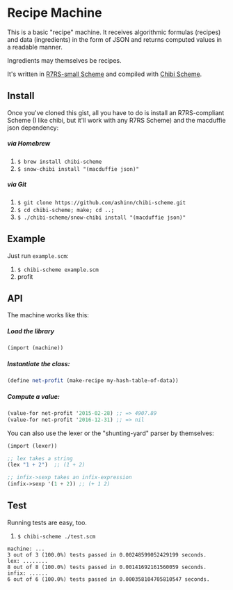 # Recipe Machine

This is a basic "recipe" machine. It receives algorithmic formulas (recipes) and data (ingredients) in the form of JSON and returns computed values in a readable manner.

Ingredients may themselves be recipes.

It's written in [R7RS-small Scheme](http://trac.sacrideo.us/wg/wiki/R7RSHomePage) and compiled with [Chibi Scheme](http://synthcode.com/wiki/chibi-scheme).

## Install

Once you've cloned this gist, all you have to do is install an R7RS-compliant Scheme (I like chibi, but it'll work with any R7RS Scheme) and the macduffie json dependency:

##### via Homebrew

1. `$ brew install chibi-scheme`
2. `$ snow-chibi install "(macduffie json)"`

##### via Git

1. `$ git clone https://github.com/ashinn/chibi-scheme.git`
2. `$ cd chibi-scheme; make; cd ..;`
3. `$ ./chibi-scheme/snow-chibi install "(macduffie json)"`

## Example

Just run `example.scm`:

1. `$ chibi-scheme example.scm`
2. profit

## API

The machine works like this:

##### Load the library

```scheme
(import (machine))
```

##### Instantiate the class:

```scheme
(define net-profit (make-recipe my-hash-table-of-data))
```

##### Compute a value:

```scheme
(value-for net-profit '2015-02-28) ;; => 4907.89
(value-for net-profit '2016-12-31) ;; => nil
```

You can also use the lexer or the "shunting-yard" parser by themselves:

```scheme
(import (lexer))

;; lex takes a string
(lex "1 + 2")  ;; (1 + 2)

;; infix->sexp takes an infix-expression
(infix->sexp '(1 + 2)) ;; (+ 1 2)
```
## Test

Running tests are easy, too.

1. `$ chibi-scheme ./test.scm`

```
machine: ...
3 out of 3 (100.0%) tests passed in 0.00248599052429199 seconds.
lex: ........
8 out of 8 (100.0%) tests passed in 0.00141692161560059 seconds.
infix: ......
6 out of 6 (100.0%) tests passed in 0.000358104705810547 seconds.
```
